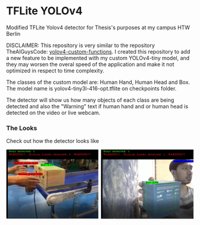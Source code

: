 # TFLite YOLOv4
Modified TFLite Yolov4 detector for Thesis's purposes at my campus HTW Berlin

DISCLAIMER: This repository is very similar to the repository TheAIGuysCode: [yolov4-custom-functions](https://github.com/theAIGuysCode/yolov4-custom-functions). I created this repository to add a new feature to be implemented with my custom YOLOv4-tiny model, and they may worsen the overal speed of the application and make it not optimized in respect to time complexity.

The classes of the custom model are: Human Hand, Human Head and Box.
The model name is yolov4-tiny3l-416-opt.tflite on checkpoints folder.

The detector will show us how many objects of each class are being detected and also the "Warning" text if human hand and or human head is detected on the video or live webcam.

### The Looks
Check out how the detector looks like
<p align="center"><img src="detections/detection2.png" width="768"\></p>
